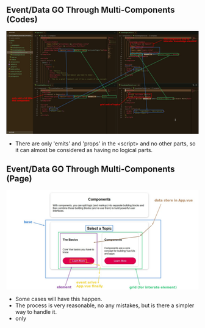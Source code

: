 ## **Event/Data GO Through Multi-Components (Codes)**

![Alt Event/Data go through multiple Components (codes)](pic/01.jpg)

- There are only 'emits' and 'props' in the \<script\> and no other parts, so it can almost be considered as having no logical parts.

## **Event/Data GO Through Multi-Components (Page)**

![Alt Event/Data go through multiple Components (page)](pic/02.jpg)

- Some cases will have this happen.
- The process is very reasonable, no any mistakes, but is there a simpler way to handle it.
- only 
